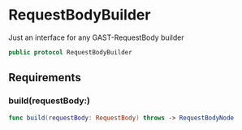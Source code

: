 # RequestBodyBuilder

Just an interface for any GAST-RequestBody builder

``` swift
public protocol RequestBodyBuilder
```

## Requirements

### build(requestBody:​)

``` swift
func build(requestBody: RequestBody) throws -> RequestBodyNode
```
